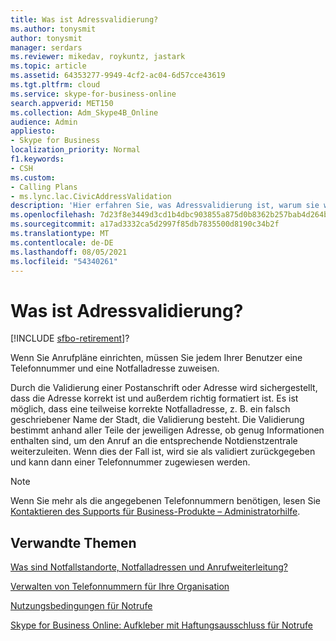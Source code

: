 ```yaml
---
title: Was ist Adressvalidierung?
ms.author: tonysmit
author: tonysmit
manager: serdars
ms.reviewer: mikedav, roykuntz, jastark
ms.topic: article
ms.assetid: 64353277-9949-4cf2-ac04-6d57cce43619
ms.tgt.pltfrm: cloud
ms.service: skype-for-business-online
search.appverid: MET150
ms.collection: Adm_Skype4B_Online
audience: Admin
appliesto:
- Skype for Business
localization_priority: Normal
f1.keywords:
- CSH
ms.custom:
- Calling Plans
- ms.lync.lac.CivicAddressValidation
description: 'Hier erfahren Sie, was Adressvalidierung ist, warum sie wichtig ist und was sie mit Notfalladressen und -diensten zu tun hat. '
ms.openlocfilehash: 7d23f8e3449d3cd1b4dbc903855a875d0b8362b257bab4d264bebeea8319ee73
ms.sourcegitcommit: a17ad3332ca5d2997f85db7835500d8190c34b2f
ms.translationtype: MT
ms.contentlocale: de-DE
ms.lasthandoff: 08/05/2021
ms.locfileid: "54340261"
---
```

# <a name="what-is-address-validation"></a>Was ist Adressvalidierung?

[!INCLUDE [sfbo-retirement](../../Hub/includes/sfbo-retirement.md)]?

Wenn Sie Anrufpläne einrichten, müssen Sie jedem Ihrer Benutzer eine Telefonnummer und eine Notfalladresse zuweisen.
  
Durch die Validierung einer Postanschrift oder Adresse wird sichergestellt, dass die Adresse korrekt ist und außerdem richtig formatiert ist. Es ist möglich, dass eine teilweise korrekte Notfalladresse, z. B. ein falsch geschriebener Name der Stadt, die Validierung besteht. Die Validierung bestimmt anhand aller Teile der jeweiligen Adresse, ob genug Informationen enthalten sind, um den Anruf an die entsprechende Notdienstzentrale weiterzuleiten. Wenn dies der Fall ist, wird sie als validiert zurückgegeben und kann dann einer Telefonnummer zugewiesen werden.

> [!NOTE]
> Wenn Sie mehr als die angegebenen Telefonnummern benötigen, lesen Sie [Kontaktieren des Supports für Business-Produkte – Administratorhilfe](https://support.office.com/article/32a17ca7-6fa0-4870-8a8d-e25ba4ccfd4b).

  
## <a name="related-topics"></a>Verwandte Themen
[Was sind Notfallstandorte, Notfalladressen und Anrufweiterleitung?](/microsoftteams/what-are-emergency-locations-addresses-and-call-routing)

[Verwalten von Telefonnummern für Ihre Organisation](/microsoftteams/manage-phone-numbers-for-your-organization)

[Nutzungsbedingungen für Notrufe](/microsoftteams/emergency-calling-terms-and-conditions)

[Skype for Business Online: Aufkleber mit Haftungsausschluss für Notrufe](https://github.com/MicrosoftDocs/OfficeDocs-SkypeForBusiness/blob/live/Teams/downloads/emergency-calling/emergency-calling-label-(en-us)-(v.1.0).zip?raw=true)

  
 
